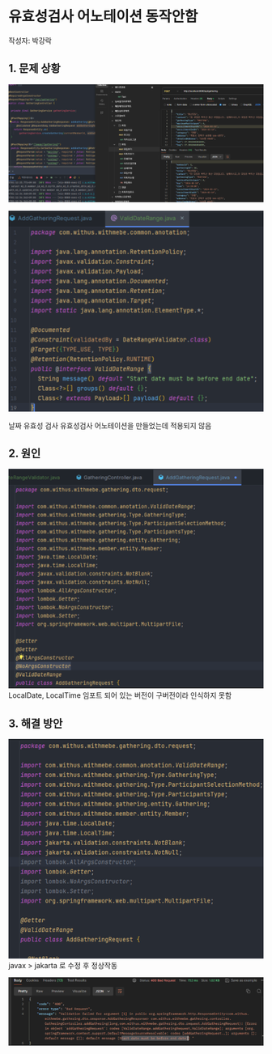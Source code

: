 # 유효성검사 어노테이션 동작안함
작성자: 박강락
## 1. 문제 상황

![img_31.png](../img/img_31.png)

![img_32.png](../img/img_32.png)

날짜 유효성 검사 유효성검사 어노테이션을 만들었는데 적용되지 않음

## 2. 원인

![img_33.png](../img/img_33.png)
LocalDate, LocalTime 임포트 되어 있는 버전이 구버전이라 인식하지 못함

## 3. 해결 방안

![img_34.png](../img/img_34.png)
javax > jakarta 로 수정 후 정상작동

![img_35.png](../img/img_35.png)